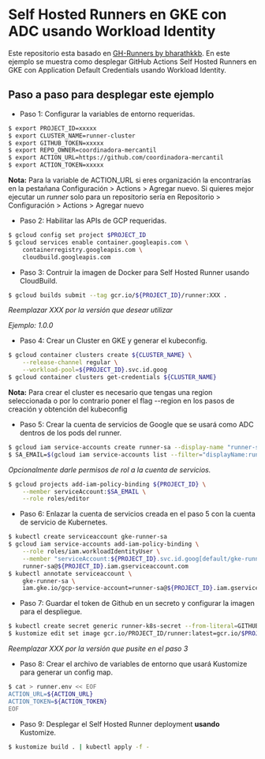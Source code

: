 # Self Hosted Runners en GKE con ADC usando Workload Identity

Este repositorio esta basado en [GH-Runners by bharathkkb](https://github.com/bharathkkb/gh-runners). En este ejemplo se muestra como desplegar GitHub Actions Self Hosted Runners en GKE con Application Default Credentials usando Workload Identity.

## Paso a paso para desplegar este ejemplo

- Paso 1: Configurar la variables de entorno requeridas.

```sh
$ export PROJECT_ID=xxxxx
$ export CLUSTER_NAME=runner-cluster
$ export GITHUB_TOKEN=xxxxx
$ export REPO_OWNER=coordinadora-mercantil
$ export ACTION_URL=https://github.com/coordinadora-mercantil
$ export ACTION_TOKEN=xxxxx
```

**Nota:** Para la variable de ACTION_URL si eres organización la encontrarías en la pestañana Configuración > Actions > Agregar nuevo.
Si quieres mejor ejecutar un *runner* solo para un repositorio sería en Repositorio > Configuración > Actions > Agregar nuevo

- Paso 2: Habilitar las APIs de GCP requeridas.

```sh
$ gcloud config set project $PROJECT_ID
$ gcloud services enable container.googleapis.com \
    containerregistry.googleapis.com \
    cloudbuild.googleapis.com
```

- Paso 3: Contruir la imagen de Docker para Self Hosted Runner usando CloudBuild.

```sh
$ gcloud builds submit --tag gcr.io/${PROJECT_ID}/runner:XXX .
```
*Reemplazar XXX por la versión que desear utilizar*

*Ejemplo: 1.0.0*

- Paso 4: Crear un Cluster en GKE y generar el kubeconfig.

```sh
$ gcloud container clusters create ${CLUSTER_NAME} \
    --release-channel regular \
    --workload-pool=${PROJECT_ID}.svc.id.goog
$ gcloud container clusters get-credentials ${CLUSTER_NAME}
```

**Nota:** Para crear el cluster es necesario que tengas una region seleccionada o por lo contrario poner el flag --region en los pasos de creación y obtención del kubeconfig

- Paso 5: Crear la cuenta de servicios de Google que se usará como ADC dentros de los pods del runner.

```sh
$ gcloud iam service-accounts create runner-sa --display-name "runner-sa"
$ SA_EMAIL=$(gcloud iam service-accounts list --filter="displayName:runner-sa" --format='value(email)')
```

*Opcionalmente darle permisos de rol a la cuenta de servicios.*

```sh
$ gcloud projects add-iam-policy-binding ${PROJECT_ID} \
    --member serviceAccount:$SA_EMAIL \
    --role roles/editor
```

- Paso 6: Enlazar la cuenta de servicios creada en el paso 5 con la cuenta de servicio de Kubernetes.

```sh
$ kubectl create serviceaccount gke-runner-sa
$ gcloud iam service-accounts add-iam-policy-binding \
    --role roles/iam.workloadIdentityUser \
    --member "serviceAccount:${PROJECT_ID}.svc.id.goog[default/gke-runner-sa]" \
    runner-sa@${PROJECT_ID}.iam.gserviceaccount.com
$ kubectl annotate serviceaccount \
    gke-runner-sa \
    iam.gke.io/gcp-service-account=runner-sa@${PROJECT_ID}.iam.gserviceaccount.com
```

- Paso 7: Guardar el token de Github en un secreto y configurar la imagen para el despliegue.

```sh
$ kubectl create secret generic runner-k8s-secret --from-literal=GITHUB_TOKEN=$GITHUB_TOKEN
$ kustomize edit set image gcr.io/PROJECT_ID/runner:latest=gcr.io/$PROJECT_ID/runner:XXX
```
*Reemplazar XXX por la versión que pusite en el paso 3*

- Paso 8: Crear el archivo de variables de entorno que usará Kustomize para generar un config map.

```sh
$ cat > runner.env << EOF
ACTION_URL=${ACTION_URL}
ACTION_TOKEN=${ACTION_TOKEN}
EOF
```

- Paso 9: Desplegar el Self Hosted Runner deployment **usando** Kustomize.

```sh
$ kustomize build . | kubectl apply -f -
```
